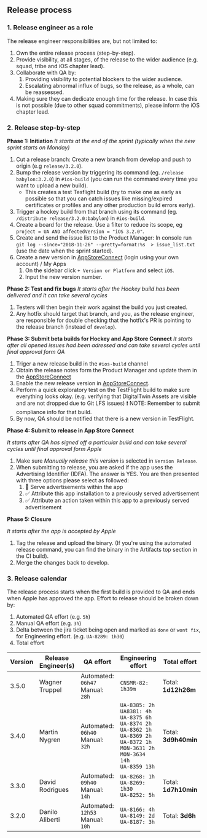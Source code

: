  
## Release process

### 1. Release engineer as a role

  The release engineer responsibilities are, but not limited to:

 1. Own the entire release process (step-by-step).
 2. Provide visibility, at all stages, of the release to the wider audience (e.g. squad, tribe and iOS chapter lead).
 3. Collaborate with QA by:
    1. Providing visibility to potential blockers to the wider audience.
    2. Escalating abnormal influx of bugs, so the release, as a whole, can be reassessed.
4. Making sure they can dedicate enough time for the release. In case this is not possible (due to other squad commitments), please inform the iOS chapter lead.

### 2. Release step-by-step

**Phase 1: Initiation**
*It starts at the end of the sprint (typically when the new sprint starts on Monday)*

1. Cut a release branch:  Create a new branch from develop and push to origin (e.g `release/3.2.0`).
1. Bump the release version by triggering its command (eg. `/release babylon:3.2.0`) in `#ios-build` (you can run the command every time you want to upload a new build).
    * This creates a test Tesflight build (try to make one as early as possible so that you can catch issues like missing/expired certificates or profiles and any other production build errors early).
1. Trigger a hockey build from that branch using its command (eg. `/distribute release/3.2.0:babylon`) in `#ios-build`.
1. Create a board for the release. Use a filter to reduce its scope, eg `project = UA AND affectedVersion = "iOS 3.2.0"`.
1. Create and send the issue list to the Product Manager: In console run `git log --since="2018-11-26" --pretty=format:%s  > issue_list.txt` (use the date when the sprint started).
1. Create a new version in [AppStoreConnect](https://appstoreconnect.apple.com) (login using your own account) / My Apps 
    1. On the sidebar click `+ Version or Platform` and select `iOS`.  
    1. Input the new version number.

**Phase 2: Test and fix bugs**
*It starts after the Hockey build has been delivered and it can take several cycles*

1. Testers will then begin their work against the build you just created. 
1. Any hotfix should target that branch, and you, as the release engineer, are responsible for double checking that the hotfix's PR is pointing to the release branch (instead of `develop`).

**Phase 3: Submit beta builds for Hockey and App Store Connect**
*It starts after all opened issues had been adressed and can take several cycles until final approval form QA*

1. Triger a new release build in the `#ios-build` channel
1. Obtain the release notes form the Product Manager  and update them in the [AppStoreConnect](https://appstoreconnect.apple.com)
1. Enable the new release version in [AppStoreConnect](https://appstoreconnect.apple.com). 
1. Perform a quick exploratory test on the TestFlight build to make sure everything looks okay. (e.g. verifying that DigitalTwin Assets are visible and are not dropped due to Git LFS issues) ❗️ NOTE: Remember to submit compliance info for that build.
1. By now, QA should be notified that there is a new version in TestFlight.

**Phase 4: Submit to release in App Store Connect**

*It starts after QA has signed off a particular build and can take several cycles until final approval form Apple*

1. Make sure *Manually release this version* is selected in `Version Release`.
2. When submitting to release, you are asked if the app uses the Advertising Identifier (IDFA). The answer is YES. You are then presented with three options please select as followed:
	1. 🚫 Serve advertisements within the app
	2. ✅ Attribute this app installation to a previously served advertisement
	3. ✅ Attribute an action taken within this app to a previously served advertisement

**Phase 5: Closure**

*It starts after the app is accepted by Apple*

1. Tag the release and upload the binary. (If you're using the automated release command, you can find the binary in the Artifacts top section in the CI build).
1. Merge the changes back to develop.


### 3. Release calendar

The release process starts when the first build is provided to QA and ends when Apple has approved the app. Effort to release should be broken down by:

1. Automated QA effort (e.g. `5h`)
2. Manual QA effort (e.g. `3h`)
3. Delta between the jira ticket being open and marked as `done` or `wont fix`, for Engineering effort. (e.g. `UA-8289: 1h30`)
4. Total effort


| Version                  | Release Engineer(s)              | QA effort              | Engineering effort | Total effort |
|--------------------------|----------------------------------| ---------------------- |--------------------|--------------|
| 3.5.0                    | Wagner Truppel                   | Automated: `06h47`<br>Manual: `28h`<br>| `CNSMR-82: 1h39m`<br>| Total: **1d12h26m** |
| 3.4.0                    | Martin Nygren                    | Automated: `06h40`<br>Manual: `32h`<br>| `UA-8385: 2h`<br>`UA8381: 4h`<br>`UA-8375 6h`<br>`UA-8374 2h`<br>`UA-8362 1h`<br>`UA-8369 2h`<br>`UA-8372 1h`<br>`MON-3631 2h`<br>`MON-3634 14h`<br>`UA-8359 13h`<br>| Total: **3d9h40min** |
| 3.3.0                    | David Rodrigues                  | Automated: `09h40`<br>Manual: `14h`<br>| `UA-8268: 1h`<br>`UA-8269: 1h30`<br>`UA-8252: 5h`<br>| Total: **1d7h10min** |
| 3.2.0                    | Danilo Aliberti                  | Automated: `12h53`<br>Manual: `10h`<br>| `UA-8166: 4h`<br>`UA-8149: 2d`<br>`UA-8187: 3h`<br>| Total: **3d6h** |
